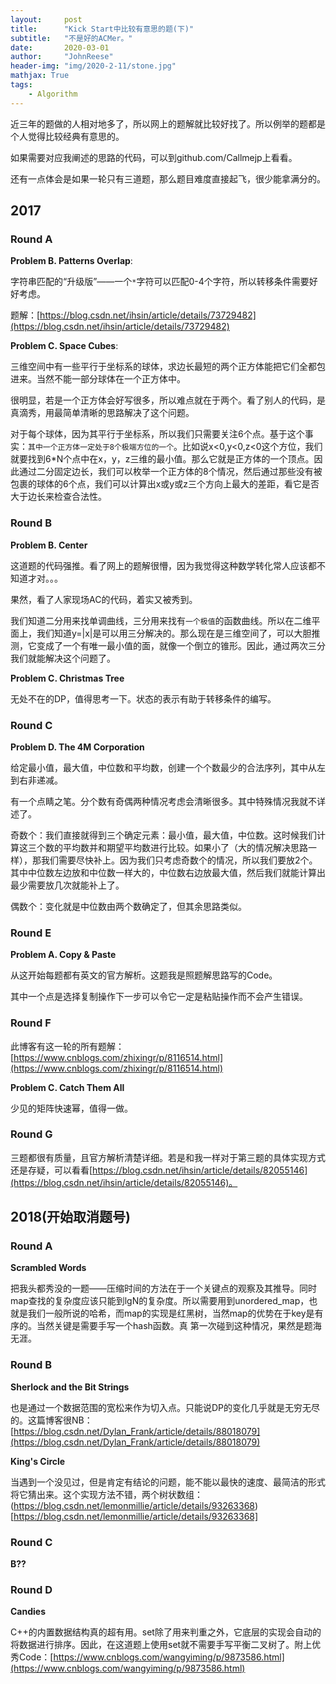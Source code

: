 ```yaml
---
layout:     post
title:      "Kick Start中比较有意思的题(下)"
subtitle:   "不是好的ACMer。"
date:       2020-03-01
author:     "JohnReese"
header-img: "img/2020-2-11/stone.jpg"
mathjax: True
tags:
    - Algorithm
---
```


近三年的题做的人相对地多了，所以网上的题解就比较好找了。所以例举的题都是个人觉得比较经典有意思的。

如果需要对应我阐述的思路的代码，可以到github.com/Callmejp上看看。

还有一点体会是如果一轮只有三道题，那么题目难度直接起飞，很少能拿满分的。

## 2017

### Round A

**Problem B. Patterns Overlap**:

字符串匹配的“升级版”——一个`*`字符可以匹配0-4个字符，所以转移条件需要好好考虑。

题解：[https://blog.csdn.net/ihsin/article/details/73729482](https://blog.csdn.net/ihsin/article/details/73729482)

**Problem C. Space Cubes**:

三维空间中有一些平行于坐标系的球体，求边长最短的两个正方体能把它们全都包进来。当然不能一部分球体在一个正方体中。

很明显，若是一个正方体会好写很多，所以难点就在于两个。看了别人的代码，是真滴秀，用最简单清晰的思路解决了这个问题。

对于每个球体，因为其平行于坐标系，所以我们只需要关注6个点。基于这个事实：`其中一个正方体一定处于8个极端方位的一个`。比如说x<0,y<0,z<0这个方位，我们就要找到6*N个点中在x，y，z三维的最小值。那么它就是正方体的一个顶点。因此通过二分固定边长，我们可以枚举一个正方体的8个情况，然后通过那些没有被包裹的球体的6个点，我们可以计算出x或y或z三个方向上最大的差距，看它是否大于边长来检查合法性。

### Round B

**Problem B. Center**

这道题的代码强推。看了网上的题解很懵，因为我觉得这种数学转化常人应该都不知道才对。。。

果然，看了人家现场AC的代码，着实又被秀到。

我们知道二分用来找单调曲线，三分用来找有`一个极值`的函数曲线。所以在二维平面上，我们知道y=|x|是可以用三分解决的。那么现在是三维空间了，可以大胆推测，它变成了一个有唯一最小值的面，就像一个倒立的锥形。因此，通过两次三分我们就能解决这个问题了。   

**Problem C. Christmas Tree**

无处不在的DP，值得思考一下。状态的表示有助于转移条件的编写。

### Round C

**Problem D. The 4M Corporation**

给定最小值，最大值，中位数和平均数，创建一个个数最少的合法序列，其中从左到右非递减。

有一个点睛之笔。分个数有奇偶两种情况考虑会清晰很多。其中特殊情况我就不详述了。

奇数个：我们直接就得到三个确定元素：最小值，最大值，中位数。这时候我们计算这三个数的平均数并和期望平均数进行比较。如果小了（大的情况解决思路一样），那我们需要尽快补上。因为我们只考虑奇数个的情况，所以我们要放2个。其中中位数左边放和中位数一样大的，中位数右边放最大值，然后我们就能计算出最少需要放几次就能补上了。

偶数个：变化就是中位数由两个数确定了，但其余思路类似。

### Round E

**Problem A. Copy & Paste**

从这开始每题都有英文的官方解析。这题我是照题解思路写的Code。

其中一个点是选择复制操作下一步可以令它一定是粘贴操作而不会产生错误。

### Round F

此博客有这一轮的所有题解：[https://www.cnblogs.com/zhixingr/p/8116514.html](https://www.cnblogs.com/zhixingr/p/8116514.html)

**Problem C. Catch Them All**

少见的矩阵快速幂，值得一做。

### Round G

三题都很有质量，且官方解析清楚详细。若是和我一样对于第三题的具体实现方式还是存疑，可以看看[https://blog.csdn.net/ihsin/article/details/82055146](https://blog.csdn.net/ihsin/article/details/82055146)。


## 2018(开始取消题号)

### Round A

**Scrambled Words**

把我头都秀没的一题——压缩时间的方法在于一个关键点的观察及其推导。同时map查找的复杂度应该只能到lgN的复杂度。所以需要用到unordered_map，也就是我们一般所说的哈希，而map的实现是红黑树，当然map的优势在于key是有序的。当然关键是需要手写一个hash函数。真 第一次碰到这种情况，果然是题海无涯。

### Round B

**Sherlock and the Bit Strings**

也是通过一个数据范围的宽松来作为切入点。只能说DP的变化几乎就是无穷无尽的。这篇博客很NB：[https://blog.csdn.net/Dylan_Frank/article/details/88018079](https://blog.csdn.net/Dylan_Frank/article/details/88018079)

**King's Circle**

当遇到一个没见过，但是肯定有结论的问题，能不能以最快的速度、最简洁的形式将它猜出来。这个实现方法不错，两个树状数组：(https://blog.csdn.net/lemonmillie/article/details/93263368)[https://blog.csdn.net/lemonmillie/article/details/93263368]


### Round C

**B??**

### Round D

**Candies**

C++的内置数据结构真的超有用。set除了用来判重之外，它底层的实现会自动的将数据进行排序。因此，在这道题上使用set就不需要手写平衡二叉树了。附上优秀Code：[https://www.cnblogs.com/wangyiming/p/9873586.html](https://www.cnblogs.com/wangyiming/p/9873586.html)



